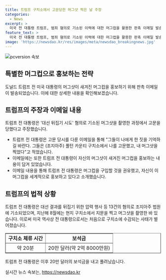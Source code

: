 ```yaml
---
title: 트럼프 구치소에서 고문당한 머그샷 찍은 날 주장
categories:
  - News
excerpt: >
  미국 전 대통령 트럼프, 범죄 혐의로 기소된 이력에 대한 머그컵을 활용한 판촉 이메일 발송. 머그컵에 새겨진 머그샷 사진과 관련해 고문을 당했다는 주장과 함께 선거자금 모금을 위해 발송된 내용이 논란. 혐의에 대한 기소와 법정 출석, 20만 달러의 보석금 납부로 인한 관심.
feature_text: >
  미국 전 대통령 트럼프, 범죄 혐의로 기소된 이력에 대한 머그컵을 활용한 판촉 이메일 발송. 머그컵에 새겨진 머그샷 사진과 관련해 고문을 당했다는 주장과 함께 선거자금 모금을 위해 발송된 내용이 논란. 혐의에 대한 기소와 법정 출석, 20만 달러의 보석금 납부로 인한 관심.
image: 'https://newsdao.kr/res/images/meta/newsdao_breakingnews.jpg'
---
```


<p><img src="https://newsdao.kr/res/images/meta/newsdao_breakingnews.jpg" alt="pcversion 속보" /></p>

<h2 data-ke-size="size26">특별한 머그컵으로 홍보하는 전략</h2>

<p data-ke-size="size16">도널드 트럼프 전 미국 대통령의 머그샷이 새겨진 머그컵을 홍보하기 위해 판촉 이메일이 발송되었습니다. 이에 대한 상세한 내용을 확인해보겠습니다.</p>

<h2 data-ke-size="size26">트럼프의 주장과 이메일 내용</h2>

<p>트럼프 전 대통령은 '대선 뒤집기 시도' 혐의로 기소된 머그샷을 촬영한 과정에서 고문을 당했다고 주장했습니다. </p>

<ul>
    <li>트럼프 전 대통령은 고문 당시를 다룬 이메일을 통해 "그들이 나에게 한 짓을 기억하길 바란다. 그들은 (조지아주) 풀턴 카운티 구치소에서 나를 고문했고, 내 머그샷을 찍었다"고 적었습니다.</li>
    <li>이메일에는 또한 트럼프 전 대통령이 자신의 머그샷이 새겨진 머그컵을 홍보하는 내용이 담겨 있었습니다.</li>
    <li>이메일 내용을 통해 트럼프 전 대통령은 머그컵을 구입할 것을 권유했고, 자신이 이 머그컵을 세계적으로 홍보하고 있다고 소개했습니다.</li>
</ul>

<h2 data-ke-size="size26">트럼프의 법적 상황</h2>

<p>트럼프 전 대통령은 대선 결과를 뒤집기 위한 압력 행사 등 13건의 혐의로 조지아주 법원에 기소되었으며, 지난해 8월에는 현지 구치소에서 지문을 찍고 머그샷을 촬영한 바 있습니다. 이로써 미국 역사상 전 대통령으로서는 처음으로 구치소에 수감되는 사태가 벌어졌습니다.</p>

<table style="width: 100%;" border="1">
    <tbody>
        <tr>
            <td style="text-align: center; height: 17px;"><b>구치소 체류 시간</b></td>
            <td style="text-align: center; height: 17px;"><b>보석금</b></td>
        </tr>
        <tr>
            <td style="text-align: center; height: 17px;">약 20분</td>
            <td style="text-align: center; height: 17px;">20만 달러(약 2억 8000만원)</td>
        </tr>
    </tbody>
</table>

<p data-ke-size="size16">트럼프 전 대통령은 이후 20만 달러의 보석금을 내고 풀려났습니다.</p>
실시간 뉴스 속보는, <a href="https://newsdao.kr" rel="dofollow">https://newsdao.kr</a>


